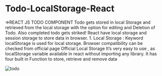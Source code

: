 # Todo-LocalStorage-React

=>REACT JS TODO COMPONENT
Todo gets stored in local Storage and retrieved from the local storage with the option for editing and Deletion of Todo.
Also completed todo gets striked!
React have local storage and session storage to store data in browser. 1. Local Storage : Keyword localStorage is used for local storage. Browser compatibility can be checked from official page Official Local Storage
It’s very easy to use , as localStorage variable available in react without importing any library. It has four built in Function to store, retrieve and remove data



![todo](https://github.com/shinajlpt/Todo-LocalStorage-React-main/assets/93591934/afb5d5cb-cce0-4a54-b4c7-c3a99f9b7b1d)
